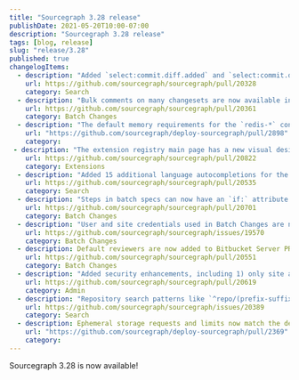 ```yaml
---
title: "Sourcegraph 3.28 release"
publishDate: 2021-05-20T10:00-07:00
description: "Sourcegraph 3.28 release"
tags: [blog, release]
slug: "release/3.28"
published: true
changelogItems:
  - description: "Added `select:commit.diff.added` and `select:commit.diff.removed` for `type:diff` search queries. These selectors return commit diffs only if a pattern matches in `added` (respectively, `removed`) lines."
    url: https://github.com/sourcegraph/sourcegraph/pull/20328
    category: Search
  - description: "Bulk comments on many changesets are now available in Batch Changes."
    url: https://github.com/sourcegraph/sourcegraph/pull/20361
    category: Batch Changes
  - description: "The default memory requirements for the `redis-*` containers have been raised by 1GB (to a new total of 7GB). This change allows Redis to properly run its key-eviction routines (when under memory pressure) without getting killed by the host machine. This affects both the docker-compose and Kubernetes deployments."
    url: "https://github.com/sourcegraph/deploy-sourcegraph/pull/2898"
    category:
 - description: "The extension registry main page has a new visual design that better conveys the most useful information about extensions, and individual extension pages have better information architecture."
    url: https://github.com/sourcegraph/sourcegraph/pull/20822
    category: Extensions
  - description: "Added 15 additional language autocompletions for the `lang:` filter in the search bar."
    url: https://github.com/sourcegraph/sourcegraph/pull/20535
    category: Search
  - description: "Steps in batch specs can now have an `if:` attribute to enable conditional execution of different steps."
    url: https://github.com/sourcegraph/sourcegraph/pull/20701
    category: Batch Changes
  - description: "User and site credentials used in Batch Changes are now encrypted in the database if encryption is enabled with the `encryption.keys` config."
    url: https://github.com/sourcegraph/sourcegraph/issues/19570
    category: Batch Changes
  - description: Default reviewers are now added to Bitbucket Server PRs opened by Batch Changes.
    url: https://github.com/sourcegraph/sourcegraph/pull/20551
    category: Batch Changes
  - description: "Added security enhancements, including 1) only site admins can list users on an instance, 2) repository permissions can now be enabled for site admins via the `authz.enforceForSiteAdmins` setting, 3) site admins can no longer view user added code host configuration, and 4) site admins cannot add access tokens for any user by default."
    url: https://github.com/sourcegraph/sourcegraph/pull/20619
    category: Admin
  - description: "Repository search patterns like `^repo/(prefix-suffix|prefix)$` now correctly match both `repo/prefix-suffix` and `repo/prefix`."
    url: https://github.com/sourcegraph/sourcegraph/issues/20389
    category: Search
  - description: Ephemeral storage requests and limits now match the default cache size to avoid Symbols pods being evicted. The symbols pod now requires 10GB of ephemeral space as a minimum to scheduled.
    url: "https://github.com/sourcegraph/deploy-sourcegraph/pull/2369"
    category:
---
```


Sourcegraph 3.28 is now available!
